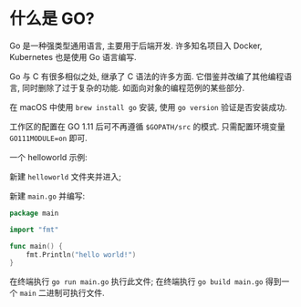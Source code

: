 # 什么是 GO?

Go 是一种强类型通用语言, 主要用于后端开发. 许多知名项目入 Docker, Kubernetes 也是使用 Go 语言编写.

Go 与 C 有很多相似之处, 继承了 C 语法的许多方面. 它借鉴并改编了其他编程语言, 同时删除了过于复杂的功能.
如面向对象的编程范例的某些部分.

在 macOS 中使用 `brew install go` 安装, 使用 `go version` 验证是否安装成功.

工作区的配置在 GO 1.11 后可不再遵循 `$GOPATH/src` 的模式. 只需配置环境变量 `GO111MODULE=on` 即可.

一个 helloworld 示例:

新建 `helloworld` 文件夹并进入;

新建 `main.go` 并编写:

```go
package main

import "fmt"

func main() {
    fmt.Println("hello world!")
}
```

在终端执行 `go run main.go` 执行此文件;
在终端执行 `go build main.go` 得到一个 `main` 二进制可执行文件.

